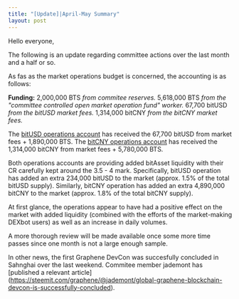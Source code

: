 ```yaml
---
title: "[Update]|April-May Summary"
layout: post
---
```


Hello everyone,

The following is an update regarding committee actions over the last month and a half or so.

As fas as the market operations budget is concerned, the accounting is as follows:

**Funding:**
2,000,000 BTS *from commitee reserves.*
5,618,000 BTS *from the "committee controlled open market operation fund" worker.*
67,700 bitUSD *from the bitUSD market fees.*
1,314,000 bitCNY *from the bitCNY market fees.*

The [bitUSD operations account](https://wallet.bitshares.org/#/account/committee-usdoperator) has received the 67,700 bitUSD from market fees + 1,890,000 BTS.
The [bitCNY operations account](https://wallet.bitshares.org/#/account/committee-cnytrader) has received the 1,314,000 bitCNY from market fees + 5,780,000 BTS.

Both operations accounts are providing added bitAsset liquidity with their CR carefully kept around the 3.5 - 4 mark.
Specifically, bitUSD operation has added an extra 234,000 bitUSD to the market (approx. 1.5% of the total bitUSD supply).
Similarly, bitCNY operation has added an extra 4,890,000 bitCNY to the market (approx. 1.8% of the total bitCNY supply).

At first glance, the operations appear to have had a positive effect on the market with added liquidity (combined with the efforts of the market-making DEXbot users) as well as an increase in daily volumes.

A more thorough review will be made available once some more time passes since one month is not a large enough sample.

In other news, the first Graphene DevCon was succesfully concluded in Sahnghai over the last weekend. Commitee member jademont has [published a relevant article] (https://steemit.com/graphene/@jademont/global-graphene-blockchain-devcon-is-successfully-concluded).
